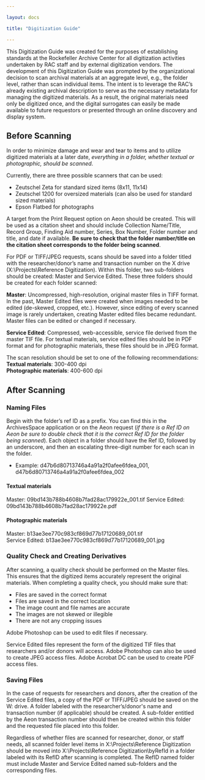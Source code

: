 ```yaml
---

layout: docs

title: "Digitization Guide" 

---
```

This Digitization Guide was created for the purposes of establishing standards at the Rockefeller Archive Center for all digitization activities undertaken by RAC staff and by external digitization vendors. The development of this Digitization Guide was prompted by the organizational decision to scan archival materials at an aggregate level, e.g., the folder level, rather than scan individual items. The intent is to leverage the RAC’s already existing archival description to serve as the necessary metadata for managing the digitized materials. As a result, the original materials need only be digitized once, and the digital surrogates can easily be made available to future requestors or presented through an online discovery and display system.

## Before Scanning

In order to minimize damage and wear and tear to items and to utilize digitized materials at a later date, *everything in a folder, whether textual or photographic, should be scanned*.

Currently, there are three possible scanners that can be used:
* Zeutschel Zeta for standard sized items (8x11, 11x14)
* Zeutschel 1200 for oversized materials (can also be used for standard sized materials)
* Epson Flatbed for photographs

A target from the Print Request option on Aeon should be created. This will be used as a citation sheet and should include Collection Name/Title, Record Group, Finding Aid number, Series, Box Number, Folder number and title, and date if available. **Be sure to check that the folder number/title on the citation sheet corresponds to the folder being scanned**.

For PDF or TIFF/JPEG requests, scans should be saved into a folder titled with the researcher/donor’s name and transaction number on the X drive (X:\Projects\Reference Digitization). Within this folder, two sub-folders should be created: Master and Service Edited. These three folders should be created for each folder scanned: 

**Master**: Uncompressed, high-resolution, original master files in TIFF format. In the past, Master Edited files were created when images needed to be edited (de-skewed, cropped, etc.). However, since editing of every scanned image is rarely undertaken, creating Master edited files became redundant. Master files can be edited or changed if necessary.

**Service Edited**: Compressed, web-accessible, service file derived from the master TIF file. For textual materials, service edited files should be in PDF format and for photographic materials, these files should be in JPEG format.

The scan resolution should be set to one of the following recommendations:  
**Textual materials**: 300-400 dpi  
**Photographic materials**: 400-600 dpi

## After Scanning

### Naming Files
Begin with the folder’s ref ID as a prefix. You can find this in the ArchivesSpace application or on the Aeon request (*if there is a Ref ID on Aeon be sure to double check that it is the correct Ref ID for the folder being scanned*). Each object in a folder should have the Ref ID, followed by an underscore, and then an escalating three-digit number for each scan in the folder.
- Example: d47b6d80713746a4a91a2f0afee6fdea_001, d47b6d80713746a4a91a2f0afee6fdea_002

#### Textual materials
Master: 09bd143b788b4608b7fad28ac179922e_001.tif
Service Edited: 09bd143b788b4608b7fad28ac179922e.pdf

#### Photographic materials
Master: b13ae3ee770c983cf869d77b17120689_001.tif    
Service Edited: b13ae3ee770c983cf869d77b17120689_001.jpg

### Quality Check and Creating Derivatives
After scanning, a quality check should be performed on the Master files. This ensures that the digitized items accurately represent the original materials. When completing a quality check, you should make sure that:
- Files are saved in the correct format
- Files are saved in the correct location
- The image count and file names are accurate
- The images are not skewed or illegible
- There are not any cropping issues

Adobe Photoshop can be used to edit files if necessary. 

Service Edited files represent the form of the digitized TIF files that researchers and/or donors will access. Adobe Photoshop can also be used to create JPEG access files. Adobe Acrobat DC can be used to create PDF access files. 

### Saving Files
In the case of requests for researchers and donors, after the creation of the Service Edited files, a copy of the PDF or TIFF/JPEG should be saved on the W: drive. A folder labeled with the researcher’s/donor's name and transaction number (if applicable) should be created. A sub-folder entitled by the Aeon transaction number should then be created within this folder and the requested file placed into this folder. 

Regardless of whether files are scanned for researcher, donor, or staff needs, all scanned folder level items in X:\Projects\Reference Digitization should be moved into X:\Projects\Reference Digitization\byRefId in a folder labeled with its RefID after scanning is completed. The RefID named folder must include Master and Service Edited named sub-folders and the corresponding files. 










  
   
